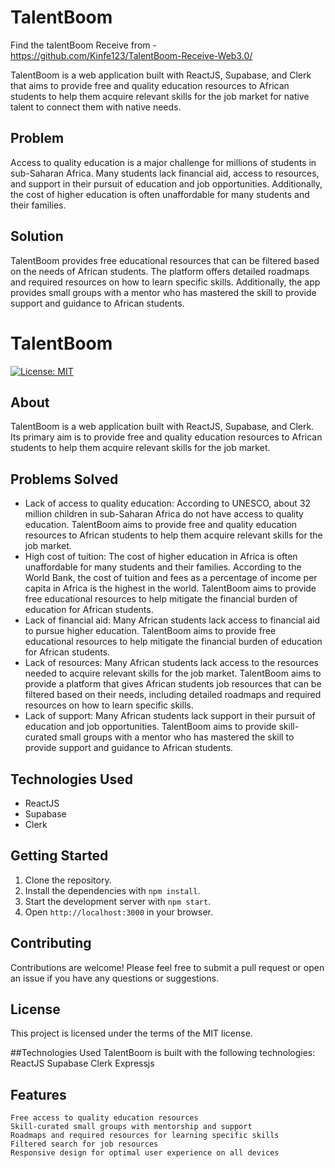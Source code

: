 # TalentBoom


Find the talentBoom Receive from - https://github.com/Kinfe123/TalentBoom-Receive-Web3.0/
  
  TalentBoom is a web application built with ReactJS, Supabase, and Clerk that aims to provide free and quality education resources to African students to help them acquire relevant skills for the job market for native talent to connect them with native needs.

## Problem
Access to quality education is a major challenge for millions of students in sub-Saharan Africa. Many students lack financial aid, access to resources, and support in their pursuit of education and job opportunities. Additionally, the cost of higher education is often unaffordable for many students and their families.

## Solution
TalentBoom provides free educational resources that can be filtered based on the needs of African students. The platform offers detailed roadmaps and required resources on how to learn specific skills. Additionally, the app provides small groups with a mentor who has mastered the skill to provide support and guidance to African students.

# TalentBoom

[![License: MIT](https://img.shields.io/badge/License-MIT-yellow.svg)](https://opensource.org/licenses/MIT)

## About

TalentBoom is a web application built with ReactJS, Supabase, and Clerk. Its primary aim is to provide free and quality education resources to African students to help them acquire relevant skills for the job market.

## Problems Solved

- Lack of access to quality education: According to UNESCO, about 32 million children in sub-Saharan Africa do not have access to quality education. TalentBoom aims to provide free and quality education resources to African students to help them acquire relevant skills for the job market.
- High cost of tuition: The cost of higher education in Africa is often unaffordable for many students and their families. According to the World Bank, the cost of tuition and fees as a percentage of income per capita in Africa is the highest in the world. TalentBoom aims to provide free educational resources to help mitigate the financial burden of education for African students.
- Lack of financial aid: Many African students lack access to financial aid to pursue higher education. TalentBoom aims to provide free educational resources to help mitigate the financial burden of education for African students.
- Lack of resources: Many African students lack access to the resources needed to acquire relevant skills for the job market. TalentBoom aims to provide a platform that gives African students job resources that can be filtered based on their needs, including detailed roadmaps and required resources on how to learn specific skills.
- Lack of support: Many African students lack support in their pursuit of education and job opportunities. TalentBoom aims to provide skill-curated small groups with a mentor who has mastered the skill to provide support and guidance to African students.

## Technologies Used

- ReactJS
- Supabase
- Clerk

## Getting Started

1. Clone the repository.
2. Install the dependencies with `npm install`.
3. Start the development server with `npm start`.
4. Open `http://localhost:3000` in your browser.

## Contributing

Contributions are welcome! Please feel free to submit a pull request or open an issue if you have any questions or suggestions.

## License

This project is licensed under the terms of the MIT license.


##Technologies Used
TalentBoom is built with the following technologies:
    ReactJS
    Supabase
    Clerk
    Expressjs

## Features
    Free access to quality education resources
    Skill-curated small groups with mentorship and support
    Roadmaps and required resources for learning specific skills
    Filtered search for job resources
    Responsive design for optimal user experience on all devices

